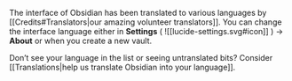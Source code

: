 The interface of Obsidian has been translated to various languages by [[Credits#Translators|our amazing volunteer translators]]. You can change the interface language either in **Settings** ( ![[lucide-settings.svg#icon]] ) → **About** or when you create a new vault.

Don’t see your language in the list or seeing untranslated bits? Consider [[Translations|help us translate Obsidian into your language]].
